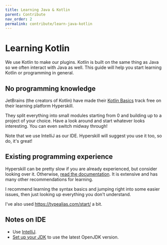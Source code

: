 ```yaml
---
title: Learning Java & Kotlin
parent: Contribute
nav_order: 2
permalink: contribute/learn-java-kotlin
---
```


# Learning Kotlin

We use Kotlin to make our plugins. Kotlin is built on the same thing as Java so we often interact with Java as well. This guide will help you start learning Kotlin or programming in general.

## No programming knowledge

JetBrains (the creators of Kotlin) have made their [Kotlin Basics](https://hyperskill.org/tracks/18) track free on their learning platform Hyperskill.

They split everything into small modules starting from 0 and building up to a project of your choice. Have a look around and start whatever looks interesting. You can even switch midway through!

Note that we use IntelliJ as our IDE. Hyperskill will suggest you use it too, so do, it's great!

## Existing programming experience

Hyperskill can be pretty slow if you are already experienced, but consider looking over it. Otherwise, [read the documentation](https://kotlinlang.org/docs/getting-started.html#learn-kotlin-fundamentals). It is extensive and has many other recommendations for learning.

I recommend learning the syntax basics and jumping right into some easier issues, then just looking up everything you don't understand.

I've also used https://typealias.com/start/ a bit.

## Notes on IDE
- Use [IntelliJ](https://www.jetbrains.com/idea/download/#section=windows).
- [Set up your JDK](https://www.jetbrains.com/help/idea/sdk.html#set-up-jdk) to use the latest OpenJDK version.
